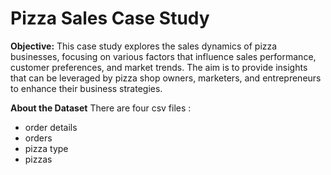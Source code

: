 # Pizza Sales Case Study
**Objective:**
This case study explores the sales dynamics of pizza businesses, focusing on various factors that influence sales performance, customer preferences, and market trends. The aim is to provide insights that can be leveraged by pizza shop owners, marketers, and entrepreneurs to enhance their business strategies.

**About the Dataset**
There are four csv files :
- order details
- orders
- pizza type
- pizzas

